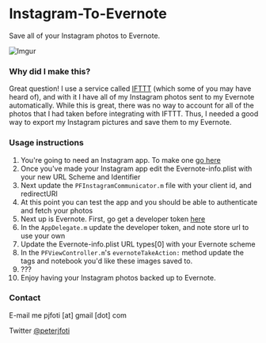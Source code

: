 Instagram-To-Evernote
=====================

Save all of your Instagram photos to Evernote.

![Imgur](http://i.imgur.com/4tsuDaw.png?2)

### Why did I make this?
Great question! I use a service called [IFTTT](http://ifttt.com) (which some of you may have heard of), and with it I have all of my Instagram photos sent to my Evernote automatically. While this is great, there was no way to account for all of the photos that I had taken before integrating with IFTTT. Thus, I needed a good way to export my Instagram pictures and save them to my Evernote.

### Usage instructions
1. You're going to need an Instagram app. To make one [go here](http://instagram.com/developer/clients/manage/) 
2. Once you've made your Instagram app edit the Evernote-info.plist with your new URL Scheme and Identifier
3. Next update the `PFInstagramCommunicator.m` file with your client id, and redirectURI
4. At this point you can test the app and you should be able to authenticate and fetch your photos
5. Next up is Evernote. First, go get a developer token [here](https://www.evernote.com/api/DeveloperToken.action)
6. In the `AppDelegate.m` update the developer token, and note store url to use your own
7. Update the Evernote-info.plist URL types[0] with your Evernote scheme
8. In the `PFViewController.m`'s `evernoteTakeAction:` method update the tags and notebook you'd like these images saved to.
9. ???
10. Enjoy having your Instagram photos backed up to Evernote.

### Contact
E-mail me pjfoti [at] gmail [dot] com

Twitter [@peterjfoti](http://twitter.com/peterjfoti)